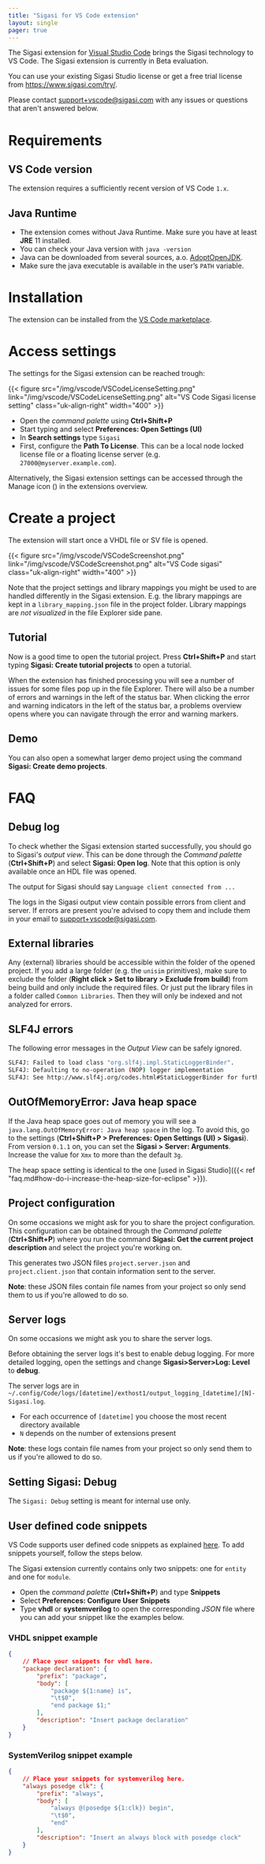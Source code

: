 ```yaml
---
title: "Sigasi for VS Code extension"
layout: single
pager: true
---
```


The Sigasi extension for [Visual Studio Code] brings the Sigasi technology to VS Code.
The Sigasi extension is currently in Beta evaluation.

You can use your existing Sigasi Studio license or get a free trial license from <https://www.sigasi.com/try/>.

Please contact [support+vscode@sigasi.com](mailto:support+vscode@sigasi.com) with any issues or questions that aren't answered below.

# Requirements

## VS Code version

The extension requires a sufficiently recent version of VS Code `1.x`.

## Java Runtime

* The extension comes without Java Runtime. Make sure you have at least **JRE** 11 installed.
* You can check your Java version with `java -version`
* Java can be downloaded from several sources, a.o. [AdoptOpenJDK](https://adoptopenjdk.net/).
* Make sure the java executable is available in the user’s `PATH` variable.

# Installation

The extension can be installed from the [VS Code marketplace](https://marketplace.visualstudio.com/items?itemName=Sigasi.sigasi-vscode).

# Access settings

The settings for the Sigasi extension can be reached trough:

{{< figure src="/img/vscode/VSCodeLicenseSetting.png" link="/img/vscode/VSCodeLicenseSetting.png" alt="VS Code Sigasi license setting" class="uk-align-right" width="400" >}}

* Open the _command palette_ using **Ctrl+Shift+P**
* Start typing and select **Preferences: Open Settings (UI)**
* In **Search settings** type `Sigasi`
* First, configure the **Path To License**. This can be a local node locked license file or a floating license server (e.g. `27000@myserver.example.com`).

Alternatively, the Sigasi extension settings can be accessed through the Manage icon (<span uk-icon="cog"></span>) in the extensions overview.

# Create a project

The extension will start once a VHDL file or SV file is opened.

{{< figure src="/img/vscode/VSCodeScreenshot.png" link="/img/vscode/VSCodeScreenshot.png" alt="VS Code sigasi" class="uk-align-right" width="400" >}}

Note that the project settings and library mappings you might be used to are handled differently in the Sigasi extension. E.g. the library mappings are kept in a `library_mapping.json` file in the project folder.
Library mappings are _not visualized_ in the file Explorer side pane.

## Tutorial

Now is a good time to open the tutorial project.
Press **Ctrl+Shift+P** and start typing **Sigasi: Create tutorial projects** to open a tutorial.

When the extension has finished processing you will see a number of issues for some files pop up in the file Explorer.
There will also be a number of errors and warnings in the left of the status bar.
When clicking the error and warning indicators in the left of the status bar, a problems overview opens where you can navigate through the error and warning markers.

## Demo

You can also open a somewhat larger demo project using the command **Sigasi: Create demo projects**.

# FAQ

## Debug log

To check whether the Sigasi extension started successfully, you should go to Sigasi's _output view_.
This can be done through the _Command palette_ (**Ctrl+Shift+P**) and select **Sigasi: Open log**.
Note that this option is only available once an HDL file was opened.

The output for Sigasi should say `Language client connected from ...`

The logs in the Sigasi output view contain possible errors from client and server.
If errors are present you're advised to copy them and include them in your email to [support+vscode@sigasi.com](mailto:support+vscode@sigasi.com).

## External libraries

Any (external) libraries should be accessible within the folder of the opened project.
If you add a large folder (e.g. the `unisim` primitives), make sure to exclude the folder (**Right click > Set to library > Exclude from build**) from being build and only include the required files.
Or just put the library files in a folder called `Common Libraries`. Then they will only be indexed and not analyzed for errors.

## SLF4J errors

The following error messages in the _Output View_ can be safely ignored.

``` sh
SLF4J: Failed to load class "org.slf4j.impl.StaticLoggerBinder".
SLF4J: Defaulting to no-operation (NOP) logger implementation
SLF4J: See http://www.slf4j.org/codes.html#StaticLoggerBinder for further details.
```

## OutOfMemoryError: Java heap space

If the Java heap space goes out of memory you will see a `java.lang.OutOfMemoryError: Java heap space` in the log.
To avoid this, go to the settings (**Ctrl+Shift+P > Preferences: Open Settings (UI) > Sigasi**).
From version `0.1.1` on, you can set the **Sigasi > Server: Arguments**. Increase the value for `Xmx` to more than the default `3g`.

The heap space setting is identical to the one [used in Sigasi Studio]({{< ref "faq.md#how-do-i-increase-the-heap-size-for-eclipse" >}}).

## Project configuration

On some occasions we might ask for you to share the project configuration.
This configuration can be obtained through the _Command palette_ (**Ctrl+Shift+P**) where you run the command **Sigasi: Get the current project description** and select the project you're working on.

This generates two JSON files `project.server.json` and `project.client.json` that contain information sent to the server.

**Note**: these JSON files contain file names from your project so only send them to us if you're allowed to do so.

## Server logs

On some occasions we might ask you to share the server logs.

Before obtaining the server logs it's best to enable debug logging.
For more detailed logging, open the settings and change **Sigasi>Server>Log: Level** to **debug**.  

The server logs are in `~/.config/Code/logs/[datetime]/exthost1/output_logging_[datetime]/[N]-Sigasi.log`.

* For each occurrence of `[datetime]` you choose the most recent directory available
* `N` depends on the number of extensions present

**Note**: these logs contain file names from your project so only send them to us if you're allowed to do so.

## Setting Sigasi: Debug

The `Sigasi: Debug` setting is meant for internal use only.

## User defined code snippets

VS Code supports user defined code snippets as explained [here](https://code.visualstudio.com/docs/editor/userdefinedsnippets). To add snippets yourself, follow the steps below.

The Sigasi extension currently contains only two snippets: one for `entity` and one for `module`.

* Open the _command palette_ (**Ctrl+Shift+P**) and type **Snippets**
* Select **Preferences: Configure User Snippets**
* Type **vhdl** or **systemverilog** to open the corresponding _JSON_ file where you can add your snippet like the examples below.

### VHDL snippet example

``` json
{
    // Place your snippets for vhdl here.
    "package declaration": {
        "prefix": "package",
        "body": [
            "package ${1:name} is",
            "\t$0",
            "end package $1;"
        ],
        "description": "Insert package declaration"
    }
}
```

### SystemVerilog snippet example

```json
{
    // Place your snippets for systemverilog here.
    "always posedge clk": {
        "prefix": "always",
        "body": [
            "always @(posedge ${1:clk}) begin",
            "\t$0",
            "end"
        ],
        "description": "Insert an always block with posedge clock"
    }
}
```

[Visual Studio Code]: https://code.visualstudio.com/
